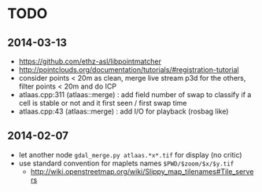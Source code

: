 TODO
====

2014-03-13
----------

- https://github.com/ethz-asl/libpointmatcher
- http://pointclouds.org/documentation/tutorials/#registration-tutorial
- consider points < 20m as clean, merge live stream p3d
  for the others, filter points < 20m and do ICP
- atlaas.cpp:311 (atlaas::merge) : add field number of swap to classify
  if a cell is stable or not and it first seen / first swap time
- atlaas.cpp:43  (atlaas::merge) : add I/O for playback (rosbag like)

2014-02-07
----------

- let another node ``gdal_merge.py atlaas.*x*.tif`` for display (no critic)
- use standard convention for maplets names ``$PWD/$zoom/$x/$y.tif``
  - http://wiki.openstreetmap.org/wiki/Slippy_map_tilenames#Tile_servers


